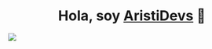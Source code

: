 <div align="center">
<h1 align="center">Hola, soy <a href="https://aristi.dev">AristiDevs</a> 👋</h1>
</div>
<img src="https://scontent.fmex11-4.fna.fbcdn.net/v/t39.30808-6/405179000_122126743520061975_2989055714429093479_n.jpg?stp=dst-jpg_p180x540&_nc_cat=111&ccb=1-7&_nc_sid=783fdb&_nc_eui2=AeGfRkqaz-Y8pxDXx8RFhWoD3LPQEZJDIVncs9ARkkMhWZE7DmoEI6U3ltnwgteEjAapM4by3_OBWJxHO4wy0Nl5&_nc_ohc=JgmZQ9CIN8wAX-bF3fs&_nc_zt=23&_nc_ht=scontent.fmex11-4.fna&oh=00_AfAZTHvWhzO6F3660NgRpfY3TqRv6K-3VzVx0uTdm6bq8A&oe=6588E702">
<!--
**MauryAzura/MauryAzura** is a ✨ _special_ ✨ repository because its `README.md` (this file) appears on your GitHub profile.

Here are some ideas to get you started:

- 🔭 I’m currently working on ...
- 🌱 I’m currently learning ...
- 👯 I’m looking to collaborate on ...
- 🤔 I’m looking for help with ...
- 💬 Ask me about ...
- 📫 How to reach me: ...
- 😄 Pronouns: ...
- ⚡ Fun fact: ...
-->
